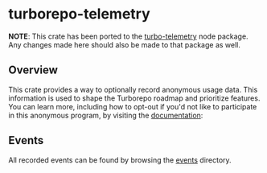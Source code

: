 # turborepo-telemetry

**NOTE**:
This crate has been ported to the [turbo-telemetry](https://github.com/vercel/turborepo/tree/main/packages/turbo-telemetry) node package.
Any changes made here should also be made to that package as well.

## Overview

This crate provides a way to optionally record anonymous usage data.
This information is used to shape the Turborepo roadmap and prioritize features. You can learn more, including how to opt-out if you'd not like to participate in this anonymous program, by visiting the [documentation](https://turborepo.com/docs/telemetry):

## Events

All recorded events can be found by browsing the [events](./src/events) directory.
